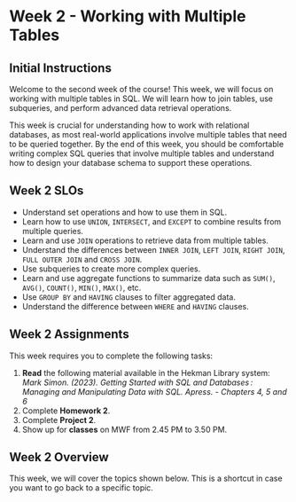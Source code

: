 # Week 2 - Working with Multiple Tables

## Initial Instructions

Welcome to the second week of the course! This week, we will focus on working with multiple tables in SQL. We will learn how to join tables, use subqueries, and perform advanced data retrieval operations.

This week is crucial for understanding how to work with relational databases, as most real-world applications involve multiple tables that need to be queried together. By the end of this week, you should be comfortable writing complex SQL queries that involve multiple tables and understand how to design your database schema to support these operations.


## Week 2 SLOs

- Understand set operations and how to use them in SQL.
- Learn how to use `UNION`, `INTERSECT`, and `EXCEPT` to combine results from multiple queries.
- Learn and use `JOIN` operations to retrieve data from multiple tables.
- Understand the differences between `INNER JOIN`, `LEFT JOIN`, `RIGHT JOIN`, `FULL OUTER JOIN` and `CROSS JOIN`.
- Use subqueries to create more complex queries.
- Learn and use aggregate functions to summarize data such as `SUM()`, `AVG()`, `COUNT()`, `MIN()`, `MAX()`, etc.
- Use `GROUP BY` and `HAVING` clauses to filter aggregated data.
- Understand the difference between `WHERE` and `HAVING` clauses.


## Week 2 Assignments

This week requires you to complete the following tasks:

1. **Read** the following material available in the Hekman Library system: *Mark Simon. (2023). Getting Started with SQL and Databases : Managing and Manipulating Data with SQL. Apress. - Chapters 4, 5 and 6*
2. Complete **Homework 2**.
3. Complete **Project 2**.
4. Show up for **classes** on MWF from 2.45 PM to 3.50 PM.

## Week 2 Overview

This week, we will cover the topics shown below. This is a shortcut in case you want to go back to a specific topic.

```{tableofcontents}
```